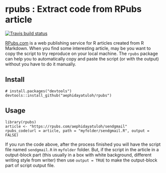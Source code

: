 # rpubs : Extract code from RPubs article
[![Travis build status](https://travis-ci.org/aephidayatuloh/rpubs.svg?branch=master)](https://travis-ci.org/aephidayatuloh/rpubs)

[RPubs.com](https://rpubs.com) is a web publishing service for R articles created from R Markdown. When you find some interesting article, may be you want to copy the script to try reproduce on your local machine. The `rpubs` package can help you to automatically copy and paste the script (or with the output) without you have to do it manually.

## Install

```
# install.packages("devtools")
devtools::install_github("aephidayatuloh/rpubs")
```

## Usage

```
library(rpubs)
article <- "https://rpubs.com/aephidayatuloh/sendgmail"
rpubs_code(url = article, path = "myfolder/sendgmail.R", output = FALSE)
```

If you run the code above, after the process finished you will have the script file named `sendgmail.R` in `myfolder` folder. But, if the script in the article in a output-block part (this usually in a box with white background, different writing style from writer) then use `output = TRUE` to make the output-block part of script output file.


